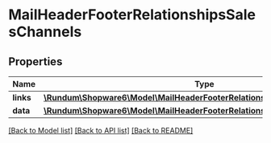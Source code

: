 # MailHeaderFooterRelationshipsSalesChannels

## Properties
Name | Type | Description | Notes
------------ | ------------- | ------------- | -------------
**links** | [**\Rundum\Shopware6\Model\MailHeaderFooterRelationshipsSalesChannelsLinks**](MailHeaderFooterRelationshipsSalesChannelsLinks.md) |  | [optional] 
**data** | [**\Rundum\Shopware6\Model\MailHeaderFooterRelationshipsSalesChannelsData[]**](MailHeaderFooterRelationshipsSalesChannelsData.md) |  | [optional] 

[[Back to Model list]](../../README.md#documentation-for-models) [[Back to API list]](../../README.md#documentation-for-api-endpoints) [[Back to README]](../../README.md)

